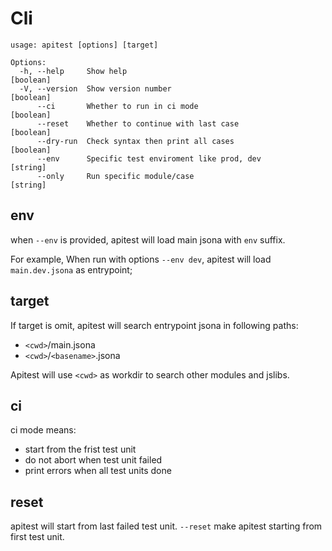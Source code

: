 # Cli

```
usage: apitest [options] [target]

Options:
  -h, --help     Show help                                             [boolean]
  -V, --version  Show version number                                   [boolean]
      --ci       Whether to run in ci mode                             [boolean]
      --reset    Whether to continue with last case                    [boolean]
      --dry-run  Check syntax then print all cases                     [boolean]
      --env      Specific test enviroment like prod, dev                [string]
      --only     Run specific module/case                               [string]
```

## env

when `--env` is provided, apitest will load main jsona with `env` suffix.

For example, When run with options `--env dev`, apitest will load `main.dev.jsona` as entrypoint;

## target

If target is omit, apitest will search entrypoint jsona in following paths:
- `<cwd>`/main.jsona
- `<cwd>`/`<basename>`.jsona

Apitest will use `<cwd>` as workdir to search other modules and jslibs.


## ci 

ci mode means:
- start from the frist test unit
- do not abort when test unit failed
- print errors when all test units done

## reset

apitest will start from last failed test unit. `--reset` make apitest starting from first test unit.
